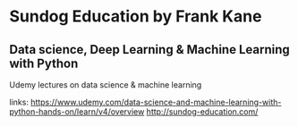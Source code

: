 # Sundog Education by Frank Kane
## Data science, Deep Learning & Machine Learning with Python

Udemy lectures on data science &amp; machine learning

links: 
https://www.udemy.com/data-science-and-machine-learning-with-python-hands-on/learn/v4/overview
http://sundog-education.com/



